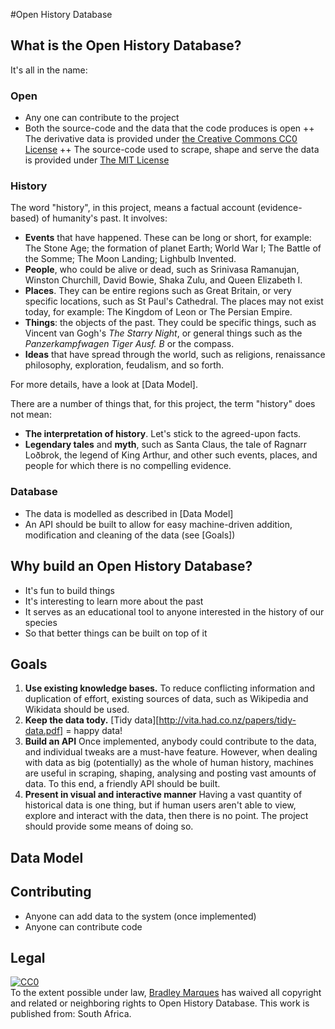 #Open History Database

## What is the Open History Database?

It's all in the name:

### Open

+ Any one can contribute to the project
+ Both the source-code and the data that the code produces is open
  ++ The derivative data is provided under [the Creative Commons CC0 License](https://creativecommons.org/about/cc0/)
  ++ The source-code used to scrape, shape and serve the data is provided under [The MIT License](https://opensource.org/licenses/MIT)

### History

The word "history", in this project, means a factual account (evidence-based) of humanity's past.  It involves:

+ **Events** that have happened.  These can be long or short, for example: The Stone Age; the formation of planet Earth; World War I; The Battle of the Somme; The Moon Landing; Lighbulb Invented.
+ **People**, who could be alive or dead, such as Srinivasa Ramanujan, Winston Churchill, David Bowie, Shaka Zulu, and Queen Elizabeth I.
+ **Places**.  They can be entire regions such as Great Britain, or very specific locations, such as St Paul's Cathedral.  The places may not exist today, for example: The Kingdom of Leon or The Persian Empire.
+ **Things**: the objects of the past.  They could be specific things, such as Vincent van Gogh's *The Starry Night*, or general things such as the *Panzerkampfwagen Tiger Ausf. B* or the compass.
+ **Ideas** that have spread through the world, such as religions, renaissance philosophy, exploration, feudalism, and so forth.

For more details, have a look at [Data Model].

There are a number of things that, for this project, the term "history" does not mean:

+ **The interpretation of history**.  Let's stick to the agreed-upon facts.
+ **Legendary tales** and **myth**, such as Santa Claus, the tale of Ragnarr Loðbrok, the legend of King Arthur, and other such events, places, and people for which there is no compelling evidence.

### Database

+ The data is modelled as described in [Data Model]
+ An API should be built to allow for easy machine-driven addition, modification and cleaning of the data (see [Goals])

## Why build an Open History Database?

+ It's fun to build things
+ It's interesting to learn more about the past
+ It serves as an educational tool to anyone interested in the history of our species
+ So that better things can be built on top of it

## Goals

1. **Use existing knowledge bases.**  To reduce conflicting information and duplication of effort, existing sources of data, such as Wikipedia and Wikidata should be used.
2. **Keep the data tody.**  [Tidy data][http://vita.had.co.nz/papers/tidy-data.pdf] = happy data!
3. **Build an API**  Once implemented, anybody could contribute to the data, and individual tweaks are a must-have feature.  However, when dealing with data as big (potentially) as the whole of human history, machines are useful in scraping, shaping, analysing and posting vast amounts of data.  To this end, a friendly API should be built.
4. **Present in visual and interactive manner** Having a vast quantity of historical data is one thing, but if human users aren't able to view, explore and interact with the data, then there is no point.  The project should provide some means of doing so.

## Data Model

<TODO>

## Contributing

+ Anyone can add data to the system (once implemented)
+ Anyone can contribute code

## Legal

<p xmlns:dct="http://purl.org/dc/terms/" xmlns:vcard="http://www.w3.org/2001/vcard-rdf/3.0#">
  <a rel="license"
     href="http://creativecommons.org/publicdomain/zero/1.0/">
    <img src="http://i.creativecommons.org/p/zero/1.0/88x31.png" style="border-style: none;" alt="CC0" />
  </a>
  <br />
  To the extent possible under law,
  <a rel="dct:publisher"
     href="www.openhistorydatabase.org">
    <span property="dct:title">Bradley Marques</span></a>
  has waived all copyright and related or neighboring rights to
  <span property="dct:title">Open History Database</span>.
This work is published from:
<span property="vcard:Country" datatype="dct:ISO3166"
      content="ZA" about="www.openhistorydatabase.org">
  South Africa</span>.
</p>
